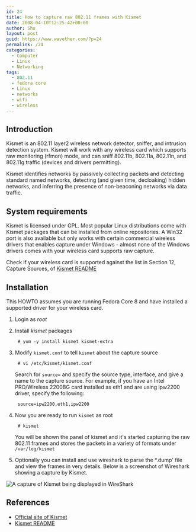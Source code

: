 ```yaml
---
id: 24
title: How to capture raw 802.11 frames with Kismet
date: 2008-04-10T12:25:42+00:00
author: Shu
layout: post
guid: https://www.wavether.com/?p=24
permalink: /24
categories:
  - Computer
  - Linux
  - Networking
tags:
  - 802.11
  - fedora core
  - Linux
  - networks
  - wifi
  - wireless
---
```

## Introduction

Kismet is an 802.11 layer2 wireless network detector, sniffer, and intrusion
detection system. Kismet will work with any wireless card which supports raw
monitoring (rfmon) mode, and can sniff 802.11b, 802.11a, 802.11n, and 802.11g
traffic (devices and drivers permitting).

Kismet identifies networks by passively collecting packets and detecting
standard named networks, detecting (and given time, decloaking) hidden
networks, and inferring the presence of non-beaconing networks via data
traffic.

## System requirements

Kismet is licensed under GPL. Most popular Linux distributions come with Kismet
packages that can be installed from online repositories. A Win32 port is also
available but only works with certain commercial wireless drivers that enables
capture under Windows - almost none of the Windows drivers comes with your
wireless card supports raw capture.

Check if your wireless card is supported against the list in Section 12,
Capture Sources, of [Kismet
README](http://www.kismetwireless.net/documentation.shtml#readme)

## Installation

This HOWTO assumes you are running Fedora Core 8 and have installed a supported
driver for your wireless card.

1. Login as _root_

2. Install _kismet_ packages

        # yum -y install kismet kismet-extra

3. Modify `kismet.conf` to tell `kismet` about the capture source

        # vi /etc/kismet/kismet.conf

   Search for `source=` and specify the source type, interface, and give a name
to the capture source. For example, if you have an Intel PRO/Wireless 2200BG
card installed as eth1 and are using ipw2200 driver, specify the following:

        source=ipw2200,eth1,ipw2200

4. Now you are ready to run `kismet` as root

        # kismet

    You will be shown the panel of kismet and it's started capturing the raw 802.11
frames and stores the packets in a variety of formats under `/var/log/kismet`

5. Optionally you can install and use wireshark to parse the \*.dump' file and
view the frames in very details. Below is a screenshot of Wireshark showing a
capture by Kismet.

![A capture of Kismet being displayed in
WireShark](/assets/2008/04/wireshark-kismet.png)


## References

* [Official site of Kismet](http://www.kismetwireless.net)
* [Kismet README](http://www.kismetwireless.net/documentation.shtml#readme)

